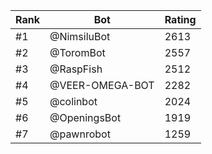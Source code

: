 Rank|Bot|Rating
---|---|---
#1|@NimsiluBot|2613
#2|@ToromBot|2557
#3|@RaspFish|2512
#4|@VEER-OMEGA-BOT|2282
#5|@colinbot|2024
#6|@OpeningsBot|1919
#7|@pawnrobot|1259
